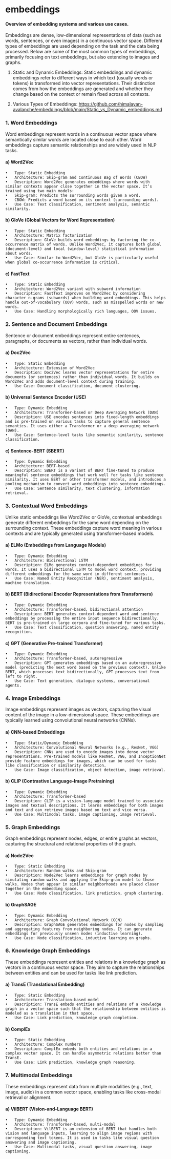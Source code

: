 # embeddings
#### Overview of embedding systems and various use cases.

Embeddings are dense, low-dimensional representations of data (such as words, sentences, or even images) in a continuous vector space. Different types of embeddings are used depending on the task and the data being processed. Below are some of the most common types of embeddings, primarily focusing on text embeddings, but also extending to images and graphs.

1. Static and Dynamic Embeddings:
   Static embeddings and dynamic embeddings refer to different ways in which text (usually words or tokens) is transformed into vector representations. Their distinction comes from how the embeddings are generated and whether they change based on the context or remain fixed across all contexts.

3. Various Types of Embeddings: https://github.com/himalayan-avalanche/embeddings/blob/main/Static_vs_Dynamic_embeddings.md



### 1. Word Embeddings

Word embeddings represent words in a continuous vector space where semantically similar words are located close to each other. Word embeddings capture semantic relationships and are widely used in NLP tasks.

#### a) Word2Vec

	•	Type: Static Embedding
	•	Architecture: Skip-gram and Continuous Bag of Words (CBOW)
	•	Description: Word2Vec generates embeddings where words with similar contexts appear close together in the vector space. It’s trained using two main models:
	•	Skip-gram: Predicts the surrounding words given a word.
	•	CBOW: Predicts a word based on its context (surrounding words).
	•	Use Case: Text classification, sentiment analysis, semantic similarity.

#### b) GloVe (Global Vectors for Word Representation)

	•	Type: Static Embedding
	•	Architecture: Matrix factorization
	•	Description: GloVe builds word embeddings by factoring the co-occurrence matrix of words. Unlike Word2Vec, it captures both global (document-level) and local (window-level) statistical information about words.
	•	Use Case: Similar to Word2Vec, but GloVe is particularly useful when global co-occurrence information is critical.

#### c) FastText

	•	Type: Static Embedding
	•	Architecture: Word2Vec variant with subword information
	•	Description: FastText improves on Word2Vec by considering character n-grams (subwords) when building word embeddings. This helps handle out-of-vocabulary (OOV) words, such as misspelled words or new words.
	•	Use Case: Handling morphologically rich languages, OOV issues.

### 2. Sentence and Document Embeddings

Sentence or document embeddings represent entire sentences, paragraphs, or documents as vectors, rather than individual words.

#### a) Doc2Vec

	•	Type: Static Embedding
	•	Architecture: Extension of Word2Vec
	•	Description: Doc2Vec learns vector representations for entire documents (or sentences) rather than individual words. It builds on Word2Vec and adds document-level context during training.
	•	Use Case: Document classification, document clustering.

#### b) Universal Sentence Encoder (USE)

	•	Type: Dynamic Embedding
	•	Architecture: Transformer-based or Deep Averaging Network (DAN)
	•	Description: USE encodes sentences into fixed-length embeddings and is pre-trained on various tasks to capture general sentence semantics. It uses either a Transformer or a deep averaging network (DAN).
	•	Use Case: Sentence-level tasks like semantic similarity, sentence classification.

#### c) Sentence-BERT (SBERT)

	•	Type: Dynamic Embedding
	•	Architecture: BERT-based
	•	Description: SBERT is a variant of BERT fine-tuned to produce meaningful sentence embeddings that work well for tasks like sentence similarity. It uses BERT or other transformer models, and introduces a pooling mechanism to convert word embeddings into sentence embeddings.
	•	Use Case: Sentence similarity, text clustering, information retrieval.

### 3. Contextual Word Embeddings

Unlike static embeddings like Word2Vec or GloVe, contextual embeddings generate different embeddings for the same word depending on the surrounding context. These embeddings capture word meaning in various contexts and are typically generated using transformer-based models.

#### a) ELMo (Embeddings from Language Models)

	•	Type: Dynamic Embedding
	•	Architecture: Bidirectional LSTM
	•	Description: ELMo generates context-dependent embeddings for words. It uses a bidirectional LSTM to model word context, providing different embeddings for the same word in different sentences.
	•	Use Case: Named Entity Recognition (NER), sentiment analysis, machine translation.

#### b) BERT (Bidirectional Encoder Representations from Transformers)

	•	Type: Dynamic Embedding
	•	Architecture: Transformer-based, bidirectional attention
	•	Description: BERT generates context-dependent word and sentence embeddings by processing the entire input sequence bidirectionally. BERT is pre-trained on large corpora and fine-tuned for various tasks.
	•	Use Case: Text classification, question answering, named entity recognition.

#### c) GPT (Generative Pre-trained Transformer)

	•	Type: Dynamic Embedding
	•	Architecture: Transformer-based, autoregressive
	•	Description: GPT generates embeddings based on an autoregressive model (predicting the next word based on the previous context). Unlike BERT, which processes text bidirectionally, GPT processes text from left to right.
	•	Use Case: Text generation, dialogue systems, conversational agents.

### 4. Image Embeddings

Image embeddings represent images as vectors, capturing the visual content of the image in a low-dimensional space. These embeddings are typically learned using convolutional neural networks (CNNs).

#### a) CNN-based Embeddings

	•	Type: Static/Dynamic Embedding
	•	Architecture: Convolutional Neural Networks (e.g., ResNet, VGG)
	•	Description: CNNs are used to encode images into dense vector representations. Pre-trained models like ResNet, VGG, and InceptionNet provide feature embeddings for images, which can be used for tasks like classification or similarity detection.
	•	Use Case: Image classification, object detection, image retrieval.

#### b) CLIP (Contrastive Language-Image Pretraining)

	•	Type: Dynamic Embedding
	•	Architecture: Transformer-based
	•	Description: CLIP is a vision-language model trained to associate images and textual descriptions. It learns embeddings for both images and text and can retrieve images based on text and vice versa.
	•	Use Case: Multimodal tasks, image captioning, image retrieval.

### 5. Graph Embeddings

Graph embeddings represent nodes, edges, or entire graphs as vectors, capturing the structural and relational properties of the graph.

#### a) Node2Vec

	•	Type: Static Embedding
	•	Architecture: Random walks and Skip-gram
	•	Description: Node2Vec learns embeddings for graph nodes by simulating random walks and applying the Skip-gram model to those walks. Nodes that appear in similar neighborhoods are placed closer together in the embedding space.
	•	Use Case: Node classification, link prediction, graph clustering.

#### b) GraphSAGE

	•	Type: Dynamic Embedding
	•	Architecture: Graph Convolutional Network (GCN)
	•	Description: GraphSAGE generates embeddings for nodes by sampling and aggregating features from neighboring nodes. It can generate embeddings for previously unseen nodes (inductive learning).
	•	Use Case: Node classification, inductive learning on graphs.

### 6. Knowledge Graph Embeddings

These embeddings represent entities and relations in a knowledge graph as vectors in a continuous vector space. They aim to capture the relationships between entities and can be used for tasks like link prediction.

#### a) TransE (Translational Embedding)

	•	Type: Static Embedding
	•	Architecture: Translation-based model
	•	Description: TransE embeds entities and relations of a knowledge graph in a vector space such that the relationship between entities is modeled as a translation in that space.
	•	Use Case: Link prediction, knowledge graph completion.

#### b) ComplEx

	•	Type: Static Embedding
	•	Architecture: Complex numbers
	•	Description: ComplEx embeds both entities and relations in a complex vector space. It can handle asymmetric relations better than TransE.
	•	Use Case: Link prediction, knowledge graph reasoning.

### 7. Multimodal Embeddings

These embeddings represent data from multiple modalities (e.g., text, image, audio) in a common vector space, enabling tasks like cross-modal retrieval or alignment.

#### a) VilBERT (Vision-and-Language BERT)

	•	Type: Dynamic Embedding
	•	Architecture: Transformer-based, multi-modal
	•	Description: VilBERT is an extension of BERT that handles both vision and language inputs, learning to align image regions with corresponding text tokens. It is used in tasks like visual question answering and image captioning.
	•	Use Case: Multimodal tasks, visual question answering, image captioning.
